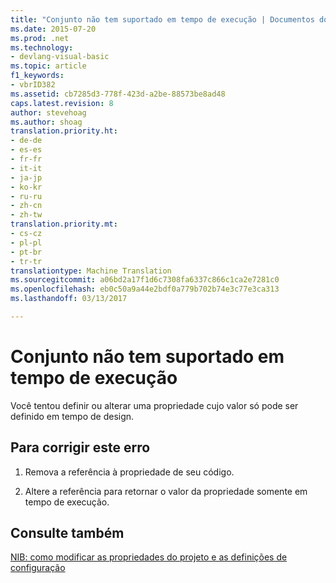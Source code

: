 ```yaml
---
title: "Conjunto não tem suportado em tempo de execução | Documentos do Microsoft"
ms.date: 2015-07-20
ms.prod: .net
ms.technology:
- devlang-visual-basic
ms.topic: article
f1_keywords:
- vbrID382
ms.assetid: cb7285d3-778f-423d-a2be-88573be8ad48
caps.latest.revision: 8
author: stevehoag
ms.author: shoag
translation.priority.ht:
- de-de
- es-es
- fr-fr
- it-it
- ja-jp
- ko-kr
- ru-ru
- zh-cn
- zh-tw
translation.priority.mt:
- cs-cz
- pl-pl
- pt-br
- tr-tr
translationtype: Machine Translation
ms.sourcegitcommit: a06bd2a17f1d6c7308fa6337c866c1ca2e7281c0
ms.openlocfilehash: eb0c50a9a44e2bdf0a779b702b74e3c77e3ca313
ms.lasthandoff: 03/13/2017

---
```

# <a name="set-not-supported-at-run-time"></a>Conjunto não tem suportado em tempo de execução
Você tentou definir ou alterar uma propriedade cujo valor só pode ser definido em tempo de design.  
  
## <a name="to-correct-this-error"></a>Para corrigir este erro  
  
1.  Remova a referência à propriedade de seu código.  
  
2.  Altere a referência para retornar o valor da propriedade somente em tempo de execução.  
  
## <a name="see-also"></a>Consulte também  
 [NIB: como modificar as propriedades do projeto e as definições de configuração](http://msdn.microsoft.com/en-us/e7184bc5-2f2b-4b4f-aa9a-3ecfcbc48b67)
